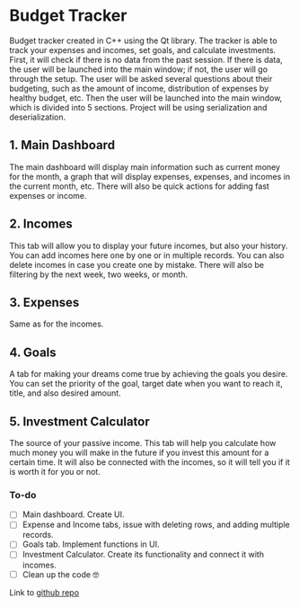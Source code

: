 # Budget Tracker

Budget tracker created in C++ using the Qt library. The tracker is able to track your expenses and incomes, set goals, and calculate investments. First, it will check if there is no data from the past session. If there is data, the user will be launched into the main window; if not, the user will go through the setup. The user will be asked several questions about their budgeting, such as the amount of income, distribution of expenses by healthy budget, etc. Then the user will be launched into the main window, which is divided into 5 sections. Project will be using serialization and deserialization.

## 1. Main Dashboard

The main dashboard will display main information such as current money for the month, a graph that will display expenses, expenses, and incomes in the current month, etc. There will also be quick actions for adding fast expenses or income.

## 2. Incomes

This tab will allow you to display your future incomes, but also your history. You can add incomes here one by one or in multiple records. You can also delete incomes in case you create one by mistake. There will also be filtering by the next week, two weeks, or month.

## 3. Expenses

Same as for the incomes.

## 4. Goals

A tab for making your dreams come true by achieving the goals you desire. You can set the priority of the goal, target date when you want to reach it, title, and also desired amount.

## 5. Investment Calculator

The source of your passive income. This tab will help you calculate how much money you will make in the future if you invest this amount for a certain time. It will also be connected with the incomes, so it will tell you if it is worth it for you or not.

### To-do

- [ ] Main dashboard. Create UI.
- [ ] Expense and Income tabs, issue with deleting rows, and adding multiple records.
- [ ] Goals tab. Implement functions in UI.
- [ ] Investment Calculator. Create its functionality and connect it with incomes.
- [ ] Clean up the code 🤓 <br>

Link to [github repo](https://github.com/Kudl1k/cpp-vsb/tree/main/budget-tracker)